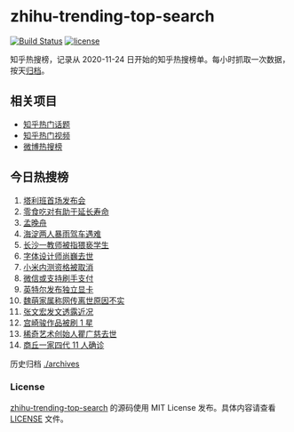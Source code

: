 # zhihu-trending-top-search

[![Build Status](https://github.com/justjavac/zhihu-trending-top-search/workflows/ci/badge.svg?branch=main)](https://github.com/justjavac/zhihu-trending-top-search/actions)
[![license](https://img.shields.io/github/license/justjavac/zhihu-trending-top-search)](https://github.com/justjavac/zhihu-trending-top-search/blob/main/LICENSE)

知乎热搜榜，记录从 2020-11-24 日开始的知乎热搜榜单。每小时抓取一次数据，按天[归档](./archives)。

## 相关项目

- [知乎热门话题](https://github.com/justjavac/zhihu-trending-hot-questions)
- [知乎热门视频](https://github.com/justjavac/zhihu-trending-hot-video)
- [微博热搜榜](https://github.com/justjavac/weibo-trending-hot-search)

## 今日热搜榜

<!-- BEGIN -->
<!-- 最后更新时间 Thu Aug 19 2021 05:04:47 GMT+0800 (China Standard Time) -->

1. [塔利班首场发布会](https://www.zhihu.com/search?q=塔利班)
1. [零食吃对有助于延长寿命](https://www.zhihu.com/search?q=零食)
1. [孟晚舟](https://www.zhihu.com/search?q=孟晚舟)
1. [海淀两人暴雨驾车遇难](https://www.zhihu.com/search?q=驾车涉水)
1. [长沙一教师被指猥亵学生](https://www.zhihu.com/search?q=长郡中学)
1. [字体设计师尚巍去世](https://www.zhihu.com/search?q=尚巍)
1. [小米内测资格被取消](https://www.zhihu.com/search?q=MIUI内测)
1. [微信或支持刷手支付](https://www.zhihu.com/search?q=刷手支付)
1. [英特尔发布独立显卡](https://www.zhihu.com/search?q=英特尔锐炫)
1. [魏萌家属称网传离世原因不实](https://www.zhihu.com/search?q=魏萌)
1. [张文宏发文透露近况](https://www.zhihu.com/search?q=张文宏)
1. [宫崎骏作品被刷 1 星](https://www.zhihu.com/search?q=宫崎骏)
1. [稀奇艺术创始人瞿广慈去世](https://www.zhihu.com/search?q=瞿广慈)
1. [商丘一家四代 11 人确诊](https://www.zhihu.com/search?q=商丘疫情)

<!-- END -->

历史归档 [./archives](./archives)

### License

[zhihu-trending-top-search](https://github.com/justjavac/zhihu-trending-top-search)
的源码使用 MIT License 发布。具体内容请查看 [LICENSE](./LICENSE) 文件。
